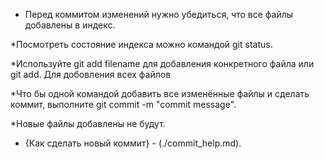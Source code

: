 * Перед коммитом изменений нужно убедиться, что все файлы добавлены в индекс.


*Посмотреть состояние индекса можно командой git status.


*Используйте git add filename для добавления конкретного файла или git add. Для добовления всех файлов


*Что бы одной командой добавить все изменённые файлы и сделать коммит, выполните git commit -m "commit message".


*Новые файлы добавлены не будут.


- {Как сделать новый коммит} - (./commit_help.md).
